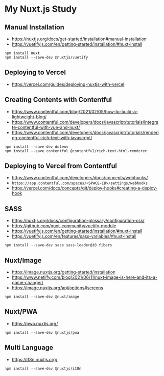 # My Nuxt.js Study

## Manual Installation
- https://nuxtjs.org/docs/get-started/installation#manual-installation
- https://vuetifyjs.com/en/getting-started/installation/#nuxt-install

```
npm install nuxt
npm install --save-dev @nuxtjs/vuetify
```

## Deploying to Vercel
- https://vercel.com/guides/deploying-nuxtjs-with-vercel

## Creating Contents with Contentful
- https://www.contentful.com/blog/2021/02/05/how-to-build-a-lightweight-blog/
- https://www.contentful.com/developers/docs/javascript/tutorials/integrate-contentful-with-vue-and-nuxt/
- https://www.contentful.com/developers/docs/javascript/tutorials/rendering-contentful-rich-text-with-javascript/

```
npm install --save-dev dotenv
npm install --save contentful @contentful/rich-text-html-renderer
```

## Deploying to Vercel from Contentful
- https://www.contentful.com/developers/docs/concepts/webhooks/
- `https://app.contentful.com/spaces/<SPACE-ID>/settings/webhooks`
- https://vercel.com/docs/concepts/git/deploy-hooks#creating-a-deploy-hook

## SASS
- https://nuxtjs.org/docs/configuration-glossary/configuration-css/
- https://github.com/nuxt-community/vuetify-module
- https://vuetifyjs.com/en/getting-started/installation/#nuxt-install
- https://vuetifyjs.com/en/features/sass-variables/#nuxt-install

```
npm install --save-dev sass sass-loader@10 fibers
```

## Nuxt/Image
- https://image.nuxtjs.org/getting-started/installation
- https://www.netlify.com/blog/2021/06/11/nuxt-image-is-here-and-its-a-game-changer/
- https://image.nuxtjs.org/api/options#screens

```
npm install --save-dev @nuxt/image
```

## Nuxt/PWA
- https://pwa.nuxtjs.org/

```
npm install --save-dev @nuxtjs/pwa
```

## Multi Language
- https://i18n.nuxtjs.org/

```
npm install --save-dev @nuxtjs/i18n
```
